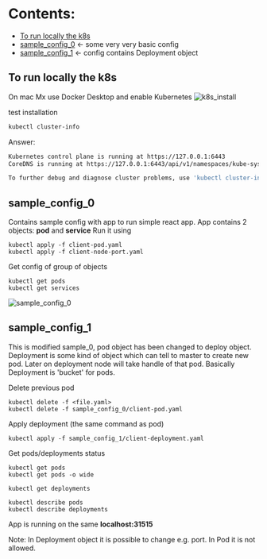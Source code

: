 # Contents:
- [To run locally the k8s](#to-run-locally-the-k8s)
- [sample_config_0](#sample_config_0) <- some very very basic config
- [sample_config_1](#sample_config_1) <- config contains Deployment object


## To run locally the k8s
On mac Mx use Docker Desktop and enable Kubernetes
![k8s_install](https://krzysztofbrzozowski.com/media/2025/01/13/k8s_install.png)

test installation
```bash
kubectl cluster-info
```
Answer:
```bash
Kubernetes control plane is running at https://127.0.0.1:6443
CoreDNS is running at https://127.0.0.1:6443/api/v1/namespaces/kube-system/services/kube-dns:dns/proxy

To further debug and diagnose cluster problems, use 'kubectl cluster-info dump'
```

## sample_config_0
Contains sample config with app to run simple react app. App contains 2 objects: **pod** and **service**
Run it using
```
kubectl apply -f client-pod.yaml
kubectl apply -f client-node-port.yaml
```

Get config of group of objects
```
kubectl get pods
kubectl get services
```
![sample_config_0](https://krzysztofbrzozowski.com/media/2025/01/13/running_app.png)

## sample_config_1
This is modified sample_0, pod object has been changed to deploy object. Deployment is some kind of object which can tell to master to
create new pod. Later on deployment node will take handle of that pod. Basically Deployment is 'bucket' for pods.

Delete previous pod
```
kubectl delete -f <file.yaml>
kubectl delete -f sample_config_0/client-pod.yaml
```

Apply deployment (the same command as pod)
```
kubectl apply -f sample_config_1/client-deployment.yaml
```
Get pods/deployments status
```
kubectl get pods
kubectl get pods -o wide

kubectl get deployments

kubectl describe pods
kubectl describe deployments
```

App is running on the same **localhost:31515**

Note:
In Deployment object it is possible to change e.g. port. In Pod it is not allowed.